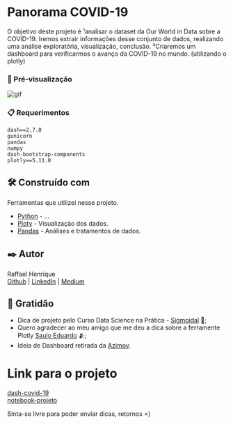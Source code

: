 # Panorama COVID-19

O objetivo deste projeto é ¹analisar o dataset da Our World in Data sobre a COVID-19. Iremos extrair informações desse conjunto de dados, realizando uma análise exploratória, visualização, conclusão. ²Criaremos um dashboard para verificarmos o avanço da COVID-19 no mundo. (utilizando o plotly)

### 🎥 Pré-visualização

![gif](https://media3.giphy.com/media/0bqlsi3a3uOD52Fbgd/giphy.gif?cid=790b761120972c9004f22e84160dbf0433cfb8acb78751fd&rid=giphy.gif&ct=g)

### 📋 Requerimentos

```
dash==2.7.0
gunicorn
pandas
numpy
dash-bootstrap-components
plotly==5.11.0
```
## 🛠️ Construído com

Ferramentas que utilizei nesse projeto.

* [Python](https://www.python.org/) - ...
* [Ploty](https://plotly.com/) - Visualização dos dados.
* [Pandas](https://pandas.pydata.org/docs/) - Análises e tratamentos de dados.

## ✒️ Autor

Raffael Henrique <br>
[Github](https://github.com/raffaelhfarias) | 
[LinkedIn](https://www.linkedin.com/in/raffael-henrique-59922520a/) | 
[Medium](https://medium.com/@raffaelhfarias)

## 🎁 Gratidão

* Dica de projeto pelo Curso Data Science na Prática - [Sigmoidal](https://sigmoidal.ai/) 📢;
* Quero agradecer ao meu amigo que me deu a dica sobre a ferramente Plotly [Saulo Eduardo](https://github.com/sauloemp) 🫂;
* Ideia de Dashboard retirada da [Azimov](https://asimov.academy/).

# Link para o projeto
[dash-covid-19](https://covid19-dash.onrender.com/)<br>
[notebook-projeto](https://colab.research.google.com/drive/1UTG6dyJXNHOkpBinbCETV0N5maYDtkqi?usp=sharing)

Sinta-se livre para poder enviar dicas, retornos =)
